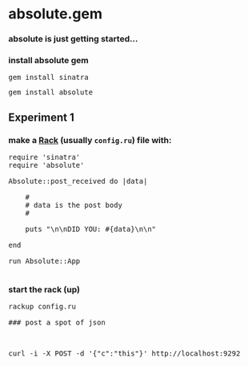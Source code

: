 absolute.gem
============

### absolute is just getting started...


### install absolute gem

<pre>gem install sinatra</pre>
<pre>gem install absolute</pre>

Experiment 1
------------

### make a [Rack](http://rack.github.com/) (usually `config.ru`) file with:

<pre>
require 'sinatra'
require 'absolute'

Absolute::post_received do |data|

    #
    # data is the post body
    #

    puts "\n\nDID YOU: #{data}\n\n" 

end

run Absolute::App

</pre>

### start the rack (up)

<pre>rackup config.ru

### post a spot of json 

<pre>

curl -i -X POST -d '{"c":"this"}' http://localhost:9292

</pre>

